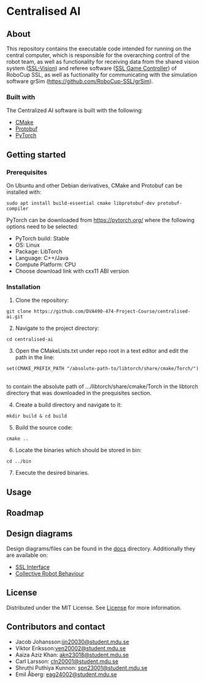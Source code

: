 Centralised AI
=======================

About
-----------------------
This repository contains the executable code intended for running on the central computer, which is responsible for the overarching control of the robot team, as well as functionality for receiving data from the shared vision system ([SSL-Vision](https://github.com/RoboCup-SSL/ssl-vision)) and referee software ([SSL Game Controller](https://github.com/RoboCup-SSL/ssl-game-controller)) of RoboCup SSL, as well as fuctionality for communicating with the simulation software grSim (https://github.com/RoboCup-SSL/grSim).

### Built with
The Centralized AI software is built with the following:

- [CMake](https://cmake.org/)
- [Protobuf](https://protobuf.dev/)
- [PyTorch](https://pytorch.org/)

Getting started
-----------------------

### Prerequisites
On Ubuntu and other Debian derivatives, CMake and Protobuf can be installed with:<br/>
```
sudo apt install build-essential cmake libprotobuf-dev protobuf-compiler
```

PyTorch can be downloaded from https://pytorch.org/ where the following options need to be selected:

- PyTorch build: Stable
- OS: Linux
- Package: LibTorch
- Language: C++/Java
- Compute Platform: CPU
- Choose download link with cxx11 ABI version

### Installation
1. Clone the repository:<br/>
```
git clone https://github.com/DVA490-474-Project-Course/centralised-ai.git
```
2. Navigate to the project directory:<br/>
```
cd centralised-ai
```
3. Open the CMakeLists.txt under repo root in a text editor and edit the path in the line:<br/>
```
set(CMAKE_PREFIX_PATH "/absolute-path-to/libtorch/share/cmake/Torch/")
```
<br/>
to contain the absolute path of .../libtorch/share/cmake/Torch in the libtorch directory that was downloaded in the prequisites section.

4. Create a build directory and navigate to it:<br/>
```
mkdir build & cd build
```
5. Build the source code:<br/>
```
cmake ..
```
6. Locate the binaries which should be stored in bin:<br/>
```
cd ../bin
```
7. Execute the desired binaries.

Usage
-----------------------

Roadmap
-----------------------

Design diagrams
-----------------------
Design diagrams/files can be found in the [docs](/docs) directory. Additionally they are available on:
- [SSL Interface](https://www.mermaidchart.com/raw/6428d81b-020c-4506-a2c5-c319e514648f?theme=dark&version=v0.1&format=svg)
- [Collective Robot Behaviour](https://www.mermaidchart.com/raw/80201d9e-191f-4971-82e5-fbe7ab0a4692?theme=light&version=v0.1&format=svg)


License
-----------------------
Distributed under the MIT License. See [License](/LICENSE) for more information.

Contributors and contact
-----------------------
- Jacob Johansson:jjn20030@student.mdu.se
- Viktor Eriksson:ven20002@student.mdu.se
- Aaiza Aziz Khan: akn23018@student.mdu.se
- Carl Larsson: cln20001@student.mdu.se
- Shruthi Puthiya Kunnon: spn23001@student.mdu.se
- Emil Åberg: eag24002@student.mdu.se
